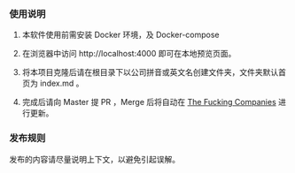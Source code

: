 
### 使用说明

1. 本软件使用前需安装 Docker 环境，及 Docker-compose

2. 在浏览器中访问 http://localhost:4000 即可在本地预览页面。

3. 将本项目克隆后请在根目录下以公司拼音或英文名创建文件夹，文件夹默认首页为 index.md 。

4. 完成后请向 Master 提 PR ，Merge 后将自动在 [The Fucking Companies](https://www.thefucking.net/) 进行更新。

### 发布规则

发布的内容请尽量说明上下文，以避免引起误解。
